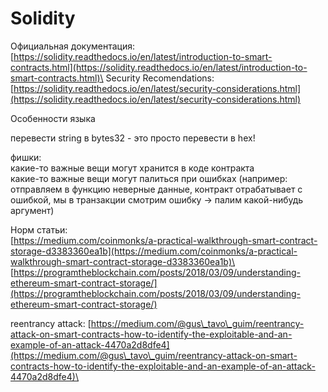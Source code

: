 # Solidity

Официальная документация: [https://solidity.readthedocs.io/en/latest/introduction-to-smart-contracts.html](https://solidity.readthedocs.io/en/latest/introduction-to-smart-contracts.html)\
Security Recomendations: [https://solidity.readthedocs.io/en/latest/security-considerations.html](https://solidity.readthedocs.io/en/latest/security-considerations.html)

Особенности языка

перевести string в bytes32 - это просто перевести в hex!

фишки:\
какие-то важные вещи могут хранится в коде контракта\
какие-то важные вещи могут палиться при ошибках (например: отправляем в функцию неверные данные, контракт отрабатывает с ошибкой, мы в транзакции смотрим ошибку -> палим какой-нибудь аргумент)

Норм статьи: \
[https://medium.com/coinmonks/a-practical-walkthrough-smart-contract-storage-d3383360ea1b](https://medium.com/coinmonks/a-practical-walkthrough-smart-contract-storage-d3383360ea1b)\
[https://programtheblockchain.com/posts/2018/03/09/understanding-ethereum-smart-contract-storage/](https://programtheblockchain.com/posts/2018/03/09/understanding-ethereum-smart-contract-storage/)

reentrancy attack: [https://medium.com/@gus\_tavo\_guim/reentrancy-attack-on-smart-contracts-how-to-identify-the-exploitable-and-an-example-of-an-attack-4470a2d8dfe4](https://medium.com/@gus\_tavo\_guim/reentrancy-attack-on-smart-contracts-how-to-identify-the-exploitable-and-an-example-of-an-attack-4470a2d8dfe4)\


